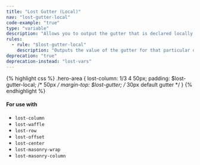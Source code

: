 ```yaml
---
title: "Lost Gutter (Local)"
nav: "lost-gutter-local"
code-example: "true"
type: "variable"
description: "Allows you to output the gutter that is declared locally within the declaration."
rules:
  - rule: "$lost-gutter-local"
    description: "Outputs the value of the gutter for that particular declaration."
deprecation: "true"
deprecation-instead: "lost-vars"
---
```


{% highlight css %}
.hero-area {
  lost-column: 1/3 4 50px;
  padding: $lost-gutter-local; /* 50px */
  margin-top: $lost-gutter; /* 30px default gutter */
}
{% endhighlight %}

#### For use with
* `lost-column`
* `lost-waffle`
* `lost-row`
* `lost-offset`
* `lost-center`
* `lost-masonry-wrap`
* `lost-masonry-column`
